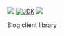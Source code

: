![](https://github.com/wutsi/wutsi-blog-client/workflows/master/badge.svg)
[![JDK](https://img.shields.io/badge/jdk-1.8-brightgreen.svg)](http://www.oracle.com/technetwork/java/javase/downloads/jdk7-downloads-1880260.html)
![](https://img.shields.io/badge/language-kotlin-blue.svg)


Blog client library
